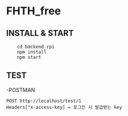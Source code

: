 # FHTH_free

## INSTALL & START
        cd backend_rpi
        npm install
        npm start
  
## TEST
-POSTMAN
```  
POST http://localhost/test/1  
Headers["x-access-key] = 로그인 시 발급받는 key
```
